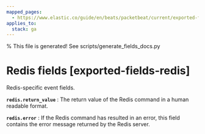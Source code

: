 ```yaml
---
mapped_pages:
  - https://www.elastic.co/guide/en/beats/packetbeat/current/exported-fields-redis.html
applies_to:
  stack: ga
---
```


% This file is generated! See scripts/generate_fields_docs.py

# Redis fields [exported-fields-redis]

Redis-specific event fields.

**`redis.return_value`**
:   The return value of the Redis command in a human readable format.


**`redis.error`**
:   If the Redis command has resulted in an error, this field contains the error message returned by the Redis server.


